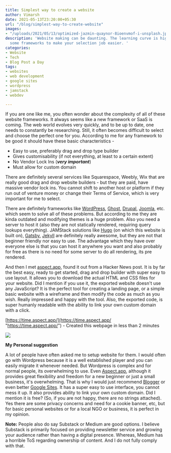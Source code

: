 ```yaml
---
title: Simplest way to create a website
author: Vimarsh
date: 2021-05-13T23:20:00+05:30
url: "/blog/simplest-way-to-create-website"
images:
- "/uploads/2021/05/13/optimized-jazmin-quaynor-8ioenvmof-i-unsplash.jpg"
description: 'Website making can be daunting. The learning curve is high. Here are
  some frameworks to make your selection job easier. '
categories:
- Website
- Tech
- Blog Post a Day
tags:
- websites
- web development
- google sites
- wordpress
- jamstack
- webdev

---
```

If you are one like me, you often wonder about the complexity of all of these website frameworks. It always seems like a new framework or SaaS is coming. The web world evolves very quickly, and to be up to date, one needs to constantly be researching. Still, it often becomes difficult to select and choose the perfect one for you. According to me for any framework to be good it should have these basic characteristics -

* Easy to use, preferably drag and drop type builder
* Gives customisability (if not everything, at least to a certain extent)
* No Vendor Lock Ins (**_very important_**)
* Must allow for custom domain

There are definitely several services like Squarespace, Weebly, Wix that are really good drag and drop website builders - but they are paid, have massive vendor lock ins. You cannot shift to another host or platform if they run out of venture money or change their Terms of Service, which is very important for me to select.

There are definitely frameworks like [WordPress](https://wordpress.org/), [Ghost](https://ghost.org/), [Drupal](https://www.drupal.org/), [Joomla](https://www.joomla.org/), etc. which seem to solve all of these problems. But according to me they are kinda outdated and modifying themes is a huge problem. Also you need a server to host it (also they are not statically rendered, requiring query lookups everything). JAMStack solutions like [Hugo](https://gohugo.io/) (on which this website is built on), [Gatsby](https://www.gatsbyjs.com/), [Jekyll](https://jekyllrb.com/) are definitely really awesome, but they are not that beginner friendly nor easy to use. The advantage which they have over everyone else is that you can host it anywhere you want and also probably for free as there is no need for some server to do all rendering, its pre rendered.

And then I met [aspect.app](https://aspect.app/), found it out from a Hacker News post. It is by far the best easy, ready to get started, drag and drop builder with super easy to use layout. It allows you to download the actual HTML and CSS files for your website. Did I mention if you use it, the exported website doesn't use any JavaScript? It is the perfect tool for creating a landing page, or a simple basic website with a wireframe and then modify the code as much as you wish. Really impressed and happy with the tool. Also, the exported code, is super humanly readable with the ability to link your own custom domain with a click.

[https://time.aspect.app/](https://time.aspect.app/ "https://time.aspect.app/") - Created this webpage in less than 2 minutes

![](/uploads/2021/05/13/time-website-on-aspect-app.png)

**My Personal suggestion**

A lot of people have often asked me to setup website for them. I would often go with Wordpress because it is a well established player and you can easily migrate it whenever needed. But Wordpress is complex and for normal people, its overwhelming to use. Even [Aspect.app](http://aspect.app), although it provides great flexibility and freedom for a new beginner or just a small business, it's overwhelming. That is why I would just recommend [Blogger](https://www.blogger.com/) or even better [Google Sites](https://sites.google.com/new). It has a super easy to use interface, you cannot mess it up. It also provides ability to link your own custom domain. Did I mention it is free? (So, if you are not happy, there are no strings attached). Yes there are some privacy concerns and need for a cookie banner, etc, but for basic personal websites or for a local NGO or business, it is perfect in my opinion.

**Note:** People also do say Substack or Medium are good options. I believe Substack is primarily focused on providing newsletter service and growing your audience rather than having a digital presence. Whereas, Medium has a horrible ToS regarding ownership of content. And I do not fully comply with that.